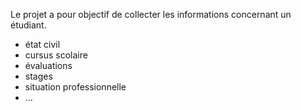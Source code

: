 Le projet a pour objectif de collecter les informations concernant un étudiant.
  * état civil
  * cursus scolaire
  * évaluations
  * stages
  * situation professionnelle
  * ...